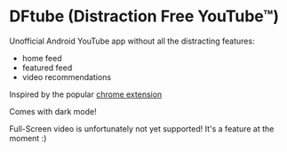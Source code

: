 # DFtube (Distraction Free YouTube™)

Unofficial Android YouTube app without all the distracting features:
- home feed
- featured feed
- video recommendations

Inspired by the popular [chrome extension](https://chrome.google.com/webstore/detail/df-tube-distraction-free/mjdepdfccjgcndkmemponafgioodelna?hl=en)

Comes with dark mode!

Full-Screen video is unfortunately not yet supported! It's a feature at the moment :)
